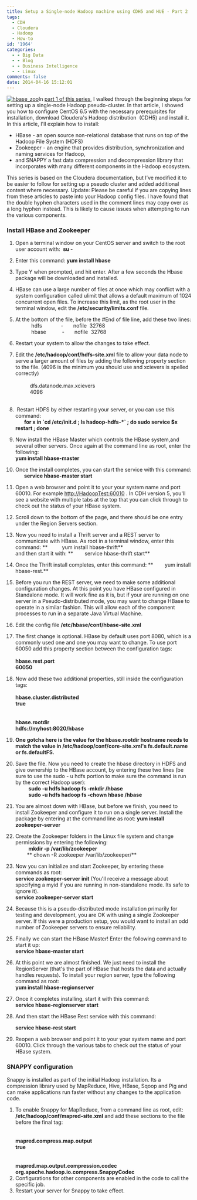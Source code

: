 ```yaml
---
title: Setup a Single-node Hadoop machine using CDH5 and HUE - Part 2
tags:
  - CDH
  - Cloudera
  - Hadoop
  - How-to
id: '1964'
categories:
  - - Big Data
  - - Blog
  - - Business Intelligence
  - - Linux
comments: false
date: 2014-04-16 15:12:01
---
```


[![hbase_zoo](http://edpflager.com/wp-content/uploads/2014/04/hbase_zoo-300x170.png)](http://edpflager.com/wp-content/uploads/2014/04/hbase_zoo.png)In [part 1 of this series](http://edpflager.com/?p=1945 "Setup a Single-node Hadoop machine using CDH5 and HUE – Part 1"), I walked through the beginning steps for setting up a single-node Hadoop pseudo-cluster. In that article, I showed you how to configure CentOS 6.5 with the necessary prerequisites for installation, download Cloudera's Hadoop distribution  (CDH5) and install it. In this article, I'll explain how to install:

*   HBase - an open source non-relational database that runs on top of the Hadoop File System (HDFS)
*   Zookeeper - an engine that provides distribution, synchronization and naming services for Hadoop,
*   and SNAPPY a fast data compression and decompression library that incorporates with many different components in the Hadoop ecosystem.

This series is based on the Cloudera documentation, but I’ve modified it to be easier to follow for setting up a pseudo cluster and added additional content where necessary. Update: Please be careful if you are copying lines from these articles to paste into your Hadoop config files. I have found that the double hyphen characters used in the comment lines may copy over as a long hyphen instead. This is likely to cause issues when attempting to run the various components.
<!-- more -->
### **Install HBase and Zookeeper**

1.  Open a terminal window on your CentOS server and switch to the root user account with:  **su -**
2.  Enter this command: **yum install hbase** 
3.  Type Y when prompted, and hit enter. After a few seconds the Hbase package will be downloaded and installed.
4.  HBase can use a large number of files at once which may conflict with a system configuration called ulimit that allows a default maximum of 1024 concurrent open files. To increase this limit, as the root user in the terminal window, edit the **/etc/security/limits.conf** file.
5.  At the bottom of the file, before the #End of file line, add these two lines:  
               hdfs             -       nofile  32768  
               hbase           -       nofile  32768
6.  Restart your system to allow the changes to take effect.
7.  Edit the **/etc/hadoop/conf/hdfs-site.xml** file to allow your data node to serve a larger amount of files by adding the following property section to the file. (4096 is the minimum you should use and xcievers is spelled correctly)  
            <property>  
              <name>dfs.datanode.max.xcievers</name>  
              <value>4096</value>  
            </property>
8.   Restart HDFS by either restarting your server, or you can use this command:  
          **for x in \`cd /etc/init.d ; ls hadoop-hdfs-\*\` ; do sudo service $x restart ; done**
9.  Now install the HBase Master which controls the HBase system,and several other servers. Once again at the command line as root, enter the following:  
     **yum install hbase-master**
10.  Once the install completes, you can start the service with this command:  
          **service hbase-master start**
11.  Open a web browser and point it to your your system name and port 60010. For example [http://HadoopTest:60010](http://hadooptest:50070/) . In CDH version 5, you'll see a website with multiple tabs at the top that you can click through to check out the status of your HBase system.
12.  Scroll down to the bottom of the page, and there should be one entry under the Region Servers section.
13.  Now you need to install a Thrift server and a REST server to communicate with HBase. As root in a terminal window, enter this command: **          yum install hbase-thrift**  
    and then start it with: **        service hbase-thrift start**
14.  Once the Thrift install completes, enter this command: **        yum install hbase-rest.**
15.  Before you run the REST server, we need to make some additional configuration changes. At this point you have HBase configured in Standalone mode. It will work fine as it is, but if your are running on one server in a Pseudo-distributed mode, you may want to change HBase to operate in a similar fashion. This will allow each of the component processes to run in a separate Java Virtual Machine.
16.  Edit the config file **/etc/hbase/conf/hbase-site.xml**
17.  The first change is optional. HBase by default uses port 8080, which is a commonly used one and one you may want to change. To use port 60050 add this property section between the configuration tags:  
     **<property>**  
     **<name>hbase.rest.port</name>**  
     **<value>60050</value>**  
     **</property>**
18.  Now add these two additional properties, still inside the configuration tags:  
     **<property>**  
     **<name>hbase.cluster.distributed</name>**  
     **<value>true</value>**  
     **</property>**  
     **<property>**  
     **<name>hbase.rootdir</name>**  
     **<value>hdfs://myhost:8020/hbase</value>**   
     **</property>**
19.  **One gotcha here is the value for the hbase.rootdir hostname needs to match the value in /etc/hadoop/conf/core-site.xml's fs.default.name or fs.defaultFS.**
20.  Save the file. Now you need to create the hbase directory in HDFS and give ownership to the HBase account, by entering these two lines (be sure to use the sudo - u hdfs portion to make sure the command is run by the correct Hadoop user):  
             **sudo -u hdfs hadoop fs -mkdir /hbase**  
             **sudo -u hdfs hadoop fs -chown hbase /hbase**
21.  You are almost down with HBase, but before we finish, you need to install Zookeeper and configure it to run on a single server. Install the package by entering at the command line as root: **yum install zookeeper-server**
22.  Create the Zookeeper folders in the Linux file system and change permissions by entering the following:  
             **mkdir -p /var/lib/zookeeper**  
            ** chown -R zookeeper /var/lib/zookeeper/**
23.  Now you can initialize and start Zookeeper, by entering these commands as root:  
     **service zookeeper-server init** (You'll receive a message about specifying a myid if you are running in non-standalone mode. Its safe to ignore it).  
     **service zookeeper-server start**
24.  Because this is a pseudo-distributed mode installation primarily for testing and development, you are OK with using a single Zookeeper server. If this were a production setup, you would want to install an odd number of Zookeeper servers to ensure reliability.
25.  Finally we can start the HBase Master! Enter the following command to start it up:  
     **service hbase-master start**
26.  At this point we are almost finished. We just need to install the RegionServer (that's the part of HBase that hosts the data and actually handles requests). To install your region server, type the following command as root:  
     **yum install hbase-regionserver**
27.  Once it completes installing, start it with this command:  
     **service hbase-regionserver start**
28.  And then start the HBase Rest service with this command:   
    
     **service hbase-rest start**
    
29.  Reopen a web browser and point it to your your system name and port 60010. Click through the various tabs to check out the status of your HBase system.

### **SNAPPY configuration**

Snappy is installed as part of the initial Hadoop installation. Its a compression library used by MapReduce, Hive, HBase, Sqoop and Pig and can make applications run faster without any changes to the application code.

1.  To enable Snappy for MapReduce, from a command line as root, edit: **/etc/hadoop/conf/mapred-site.xml** and add these sections to the file before the final </configuration> tag:  
            **<!-- Enable Snappy for MapReduce -->**  
     **<property>**  
     **<name>mapred.compress.map.output</name>**   
     **<value>true</value>**  
     **</property>**  
     **<property>**  
     **<name>mapred.map.output.compression.codec</name>**   
     **<value>org.apache.hadoop.io.compress.SnappyCodec</value>**  
     **</property>**
2.  Configurations for other components are enabled in the code to call the specific job.
3.  Restart your server for Snappy to take effect.
